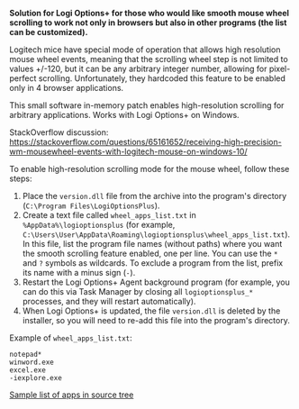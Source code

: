 **Solution for Logi Options+ for those who would like smooth mouse wheel scrolling to work not only in browsers but also in other programs (the list can be customized).**

Logitech mice have special mode of operation that allows high resolution mouse wheel events,
meaning that the scrolling wheel step is not limited to values +/-120, but it can be any arbitrary integer number, allowing for pixel-perfect scrolling.
Unfortunately, they hardcoded this feature to be enabled only in 4 browser applications.

This small software in-memory patch enables high-resolution scrolling for arbitrary applications.
Works with Logi Options+ on Windows.

StackOverflow discussion: https://stackoverflow.com/questions/65161652/receiving-high-precision-wm-mousewheel-events-with-logitech-mouse-on-windows-10/

To enable high-resolution scrolling mode for the mouse wheel, follow these steps:

1. Place the `version.dll` file from the archive into the program's directory (`C:\Program Files\LogiOptionsPlus`).
2. Create a text file called `wheel_apps_list.txt` in `%AppData%\logioptionsplus` (for example, `C:\Users\User\AppData\Roaming\logioptionsplus\wheel_apps_list.txt`).
In this file, list the program file names (without paths) where you want the smooth scrolling feature enabled, one per line.
You can use the `*` and `?` symbols as wildcards. To exclude a program from the list, prefix its name with a minus sign (`-`).
3. Restart the Logi Options+ Agent background program (for example, you can do this via Task Manager by closing all `logioptionsplus_*` processes, and they will restart automatically).
4. When Logi Options+ is updated, the file `version.dll` is deleted by the installer, so you will need to re-add this file into the program's directory.

Example of ``wheel_apps_list.txt``:
``` 
notepad*
winword.exe
excel.exe
-iexplore.exe
``` 

[Sample list of apps in source tree](logiopt-version/wheel_apps_list.txt)
